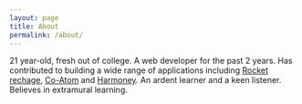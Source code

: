 ```yaml
---
layout: page
title: About
permalink: /about/
---
```


21 year-old, fresh out of college. A web developer for the past 2 years. Has contributed to building a wide range of applications including [Rocket rechage](http://rocketrecharge.com), [Co-Atom](http://coatom.com) and [Harmoney](http://harmoney.com). An ardent learner and a keen listener. Believes in extramural learning.
